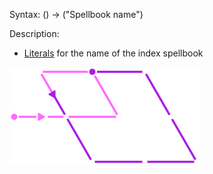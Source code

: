 Syntax:
() -> ("Spellbook name")

Description:
* [Literals](../../Literals.md) for the name of the index spellbook

![](../../../Images/Literal%20-%20Spellbook%20Name.png)
